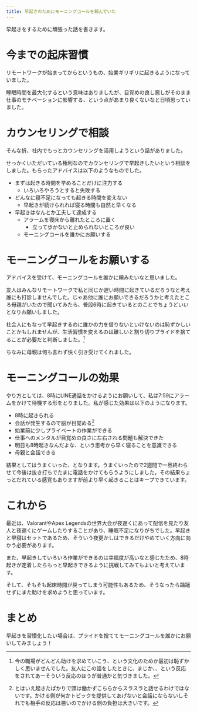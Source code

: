 ```yaml
---
title: 早起きのためにモーニングコールを頼んでいた
---
```


早起きをするために頑張った話を書きます。

# 今までの起床習慣

リモートワークが始まってからというもの、始業ギリギリに起きるようになっていました。

睡眠時間を最大化するという意味はありましたが、目覚めの良し悪しがそのまま仕事のモチベーションに影響する、という点があまり良くないなと日頃思っていました。

# カウンセリングで相談

そんな折、社内でもっとカウンセリングを活用しようという話がありました。

せっかくいただいている権利なのでカウンセリングで早起きしたいという相談をしました。もらったアドバイスは以下のようなものでした。

- まずは起きる時間を早めることだけに注力する
  - いろいろやろうとすると失敗する
- どんなに寝不足になっても起きる時間を変えない
  - 早起きが続けられれば寝る時間も自然と早くなる
- 早起きはなんとか工夫して達成する
  - アラームを寝床から離れたところに置く
    - 立って歩かないと止められないところが良い
  - モーニングコールを誰かにお願いする

# モーニングコールをお願いする

アドバイスを受けて、モーニングコールを誰かに頼みたいなと思いました。

友人はみんなリモートワークで私と同じか遅い時間に起きているだろうなと考え誰にも打診しませんでした。じゃあ他に誰にお願いできるだろうかと考えたところ母親がいたので聞いてみたら、普段6時に起きているとのことでちょうどいいとなりお願いしました。

社会人にもなって早起きするのに誰かの力を借りないといけないのは恥ずかしいことかもしれませんが、生活習慣を変えるのは難しいと割り切りプライドを捨てることが必要だと判断しました。[^1]

ちなみに母親は何も言わず快く引き受けてくれました。

# モーニングコールの効果

やり方としては、8時にLINE通話をかけるようにお願いして、私は7:59にアラームをかけて待機する形をとりました。私が感じた効果は以下のようになります。

- 8時に起きられる
- 会話が発生するので脳が目覚める[^2]
- 始業前に少しプライベートの作業ができる
- 仕事へのメンタルが目覚めの良さに左右される問題も解決できた
- 明日も8時起きなんだよな、という思考から早く寝ることを意識できる
- 母親と会話できる

結果としてはうまくいった、となります。うまくいったので2週間で一旦終わらせて今後は抜き打ちでたまに電話をかけてもらうようにしました。その結果ちょっとだれている感覚もありますが前より早く起きることはキープできています。

# これから

最近は、ValorantやApex Legendsの世界大会が夜遅くにあって配信を見たり友人と夜遅くにゲームしたりすることがあり、睡眠不足になりがちでした。早起きと早寝はセットであるため、そういう夜更かしはできるだけやめていく方向に向かう必要があります。

また、早起きしていろいろ作業ができるのは幸福度が高いなと感じたため、8時起きが定着したらもっと早起きできるように挑戦してみてもよいと考えています。

そして、そもそも起床時間が戻ってしまう可能性もあるため、そうなったら躊躇せずにまた助けを求めようと思っています。

# まとめ

早起きを習慣化したい場合は、プライドを捨ててモーニングコールを誰かにお願いしてみましょう！


[^1]: 今の職場がどんどん助けを求めていこう、という文化のためか最初は恥ずかしく思いませんでした。友人にこの話をしたときに、まじか、、という反応をされてあーそういう反応のほうが普通かと気づきました。
[^2]: とはいえ起きたばかりで頭は働かずこちらからスラスラと話せるわけではないです。かける側が何かトピックを提供してあげないと会話にならないしそれでも相手の反応は悪いのでかける側の負担は大きいです。
